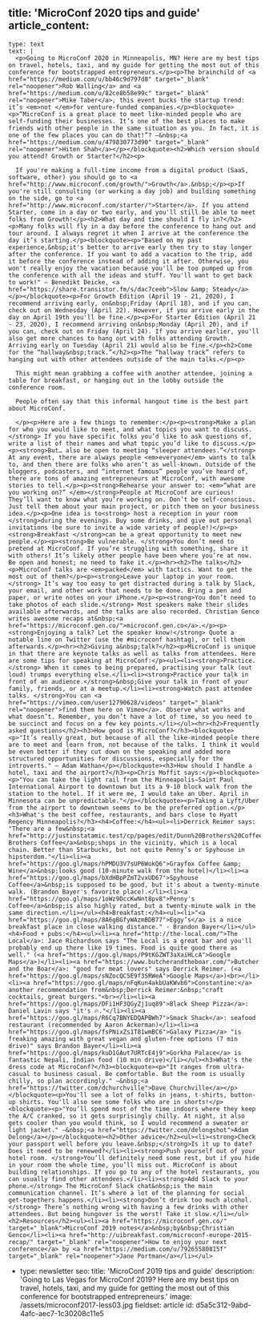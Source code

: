 title: 'MicroConf 2020 tips and guide'
article_content:
  -
    type: text
    text: |
      <p>Going to MicroConf 2020 in Minneapolis, MN? Here are my best tips on travel, hotels, taxi, and my guide for getting the most out of this conference for bootstrapped entrepreneurs.</p><p>The brainchild of <a href="https://medium.com/u/bb46c9d797d8" target="_blank" rel="noopener">Rob Walling</a> and <a href="https://medium.com/u/82ce8b58e99c" target="_blank" rel="noopener">Mike Taber</a>, this event bucks the startup trend: it’s <em>not </em>for venture-funded companies.</p><blockquote><p>“MicroConf is a great place to meet like-minded people who are self-funding their businesses. It’s one of the best places to make friends with other people in the same situation as you. In fact, it is one of the few places you can do that!”? –&nbsp;<a href="https://medium.com/u/479830773d90" target="_blank" rel="noopener">Hiten Shah</a></p></blockquote><h2>Which version should you attend? Growth or Starter?</h2><p>
      
      If you're making a full-time income from a digital product (SaaS, software, other) you should go to <a href="http://www.microconf.com/growth/">Growth</a>.&nbsp;</p><p>If you're still consulting (or working a day job) and building something on the side, go to <a href="http://www.microconf.com/starter/">Starter</a>. If you attend Starter, come in a day or two early, and you'll still be able to meet folks from Growth!</p><h2>What day and time should I fly in?</h2><p>Many folks will fly in a day before the conference to hang out and tour around. I always regret it when I arrive at the conference the day it’s starting.</p><blockquote><p>"Based on my past experience,&nbsp;it's better to arrive early then try to stay longer after the conference. If you want to add a vacation to the trip, add it before the conference instead of adding it after. Otherwise, you won't really enjoy the vacation because you'll be too pumped up from the conference with all the ideas and stuff. You'll want to get back to work!" – Benedikt Deicke, <a href="https://share.transistor.fm/s/dac7ceeb">Slow &amp; Steady</a></p></blockquote><p>For Growth Edition (April 19 - 21, 2020), I recommend arriving early, on&nbsp;Friday (April 18), and if you can, check out on Wednesday (April 22). However, if you arrive early in the day on April 19th you'll be fine.</p><p>For Starter Edition (April 21 - 23, 2020), I recommend arriving on&nbsp;Monday (April 20), and if you can, check out on Friday (April 24). If you arrive earlier, you'll also get more chances to hang out with folks attending Growth. Arriving early on Tuesday (April 21) would also be fine.</p><h2>Come for the “hallway&nbsp;track.”</h2><p>The “hallway track” refers to hanging out with other attendees outside of the main talks.</p><p>
      
      This might mean grabbing a coffee with another attendee, joining a table for breakfast, or hanging out in the lobby outside the conference room.
      
      People often say that this informal hangout time is the best part about MicroConf.
      
      </p><p>Here are a few things to remember:</p><p><strong>Make a plan for who you would like to meet, and what topics you want to discuss.</strong> If you have specific folks you’d like to ask questions of, write a list of their names and what topic you’d like to discuss.</p><p><strong>But… also be open to meeting “sleeper attendees.”</strong> At any event, there are always people <em>everyone</em> wants to talk to, and then there are folks who aren’t as well-known. Outside of the bloggers, podcasters, and “internet famous” people you’ve heard of, there are tons of amazing entrepreneurs at MicroConf, with awesome stories to tell.</p><p><strong>Rehearse your answer to: <em>“what are you working on?” </em></strong>People at MicroConf are curious! They’ll want to know what you’re working on. Don’t be self-conscious. Just tell them about your main project, or pitch them on your business idea.</p><p>One idea is to<strong> host a reception in your room </strong>during the evenings. Buy some drinks, and give out personal invitations (be sure to invite a wide variety of people!)</p><p><strong>Breakfast </strong>can be a great opportunity to meet new people.</p><p><strong>Be vulnerable. </strong>You don’t need to pretend at MicroConf. If you’re struggling with something, share it with others! It’s likely other people have been where you’re at now. Be open and honest; no need to fake it.</p><hr><h2>The talks</h2><p>MicroConf talks are <em>packed</em> with tactics. Want to get the most out of them?</p><p><strong>Leave your laptop in your room.</strong> It’s way too easy to get distracted during a talk by Slack, your email, and other work that needs to be done. Bring a pen and paper, or write notes on your iPhone.</p><p><strong>You don’t need to take photos of each slide.</strong> Most speakers make their slides available afterwards, and the talks are also recorded. Christian Genco writes awesome recaps at&nbsp;<a href="https://microconf.gen.co/">microconf.gen.co</a>.</p><p><strong>Enjoying a talk? Let the speaker know!</strong> Quote a notable line on Twitter (use the #microconf hashtag), or tell them afterwards.</p><hr><h2>Giving a&nbsp;talk?</h2><p>MicroConf is unique in that there are keynote talks as well as talks from attendees. Here are some tips for speaking at MicroConf:</p><ul><li><strong>Practice.</strong> When it comes to being prepared, practising your talk (out loud) trumps everything else.</li><li><strong>Practice your talk in front of an audience.</strong>&nbsp;Give your talk in front of your family, friends, or at a meetup.</li><li><strong>Watch past attendee talks. </strong>You can <a href="https://vimeo.com/user12790628/videos" target="_blank" rel="noopener">find them here on Vimeo</a>. Observe what works and what doesn’t. Remember, you don’t have a lot of time, so you need to be succinct and focus on a few key points.</li></ul><hr><h2>Frequently asked questions</h2><h3>How good is MicroConf?</h3><blockquote><p>"It’s really great, but because of all the like-minded people there are to meet and learn from, not because of the talks. I think it would be even better if they cut down on the speaking and added more structured opportunities for discussions, especially for the introverts." – Adam Wathan</p></blockquote><h3>How should I handle a hotel, taxi and the airport?</h3><p>Chris Moffit says:</p><blockquote><p>"You can take the light rail from the Minneapolis−Saint Paul International Airport to downtown but its a 9-10 block walk from the station to the hotel. If it were me, I would take an Uber. April in Minnesota can be unpredictable."</p></blockquote><p>Taking a Lyft/Uber from the airport to downtown seems to be the preferred option.</p><h3>What's the best coffee, restaurants, and bars close to Hyatt Regency Minneapolis?</h3><h4>Coffee:</h4><ul><li>Derrick Reimer says: "There are a few&nbsp;<a href="http://justinstatamic.test/cp/pages/edit/Dunn%20Brothers%20Coffee">Dunn Brothers Coffee</a>&nbsp;shops in the vicinity, which is a local chain. Better than Starbucks, but not quite Penny’s or Spyhouse in hipsterdom."</li><li><a href="https://goo.gl/maps/hPMDU3V7sUP6WokQ6">Grayfox Coffee &amp; Wine</a>&nbsp;looks good (10-minute walk from the hotel)</li><li><a href="https://goo.gl/maps/bXdHBpPZmT2vxUD67">Spyhouse Coffee</a>&nbsp;is supposed to be good, but it's about a twenty-minute walk. (Brandon Bayer's favorite place).</li><li><a href="https://goo.gl/maps/1oWz9DccKwNnt8pv8">Penny's Coffee</a>&nbsp;is also highly rated, but a twenty-minute walk in the same direction.</li></ul><h4>Breakfast:</h4><ul><li>"<a href="https://goo.gl/maps/8A6gBGfyWAzmBDB77">Eggy’s</a> is a nice breakfast place in close walking distance." - Brandon Bayer</li></ul><h4>Food + pubs:</h4><ul><li><a href="http://the-local.com/">The Local</a>: Jace Richardson says "The Local is a great bar and you'll probably end up there like 19 times. Food is quite good there as well." (<a href="https://goo.gl/maps/P9tKGZWT3aXaiHLcA">Google Maps</a>)</li><li><a href="https://www.butcherandtheboar.com/">Butcher and the Boar</a>: "good for meat lovers" says Derrick Reimer. (<a href="https://goo.gl/maps/sNZocQC5E9f3SRWeA">Google Maps</a>)<br></li><li><a href="https://goo.gl/maps/nFqKun4akbUaKWvb6">Constantine:</a> another recommendation from&nbsp;Derrick Reimer:&nbsp;"craft cocktails, great burgers."<br></li><li><a href="https://goo.gl/maps/DFi1HF3QGyZj1uq89">Black Sheep Pizza</a>: Daniel Lavin says "it's 🔥."</li><li><a href="https://goo.gl/maps/R6Cq7BNYEDQAPBWh7">Smack Shack</a>: seafood restaurant (recommended by Aaron Ackerman)</li><li><a href="https://goo.gl/maps/fsPNixZs1T81wmBC6">Galaxy Pizza</a> "is freaking amazing with great vegan and gluten-free options (7 min drive)" says Brandon Bayer</li><li><a href="https://goo.gl/maps/kuD1GAut7URTcE4j9">Gorkha Palace</a> is fantastic Nepali, Indian food (10 min drive)</li></ul><h3>What's the dress code at MicroConf?</h3><blockquote><p>"It ranges from ultra-casual to business casual. Be comfortable. But the room is usually chilly, so plan accordingly." –&nbsp;<a href="https://twitter.com/dchurchville">Dave Churchville</a></p></blockquote><p>You'll see a lot of folks in jeans, t-shirts, button-up shirts. You'll also see some folks who are in shorts!</p><blockquote><p>"You’ll spend most of the time indoors where they keep the A/C cranked, so it gets surprisingly chilly. At night, it also gets cooler than you would think, so I would recommend a sweater or light jacket." –&nbsp;<a href="https://twitter.com/delongshot">Adam Delong</a></p></blockquote><h2>Other advice</h2><ul><li><strong>Check your passport well before you leave.&nbsp;</strong>Is it up to date? Does it need to be renewed?</li><li><strong>Push yourself out of your hotel room. </strong>You’ll definitely need some rest, but if you hide in your room the whole time, you’ll miss out. MicroConf is about building relationships. If you go to any of the hotel restaurants, you can usually find other attendees.</li><li><strong>Add Slack to your phone.</strong> The MicroConf Slack chat&nbsp;is the main communication channel. It’s where a lot of the planning for social get-togethers happens.</li><li><strong>Don’t drink too much alcohol.</strong> There’s nothing wrong with having a few drinks with other attendees. But being hungover is the worst! Take it slow.</li></ul><h2>Resources</h2><ul><li><a href="https://microconf.gen.co/" target="_blank">MicroConf 2019 notes</a>&nbsp;by&nbsp;Christian Genco</li><li><a href="http://uibreakfast.com/microconf-europe-2015-recap/" target="_blank" rel="noopener">How to enjoy your next conference</a> by <a href="https://medium.com/u/79265580815f" target="_blank" rel="noopener">Jane Portman</a></li></ul>
  -
    type: newsletter
seo:
  title: 'MicroConf 2019 tips and guide'
  description: 'Going to Las Vegas for MicroConf 2019? Here are my best tips on travel, hotels, taxi, and my guide for getting the most out of this conference for bootstrapped entrepreneurs.'
  image: /assets/microconf2017-less03.jpg
fieldset: article
id: d5a5c312-9abd-4afc-aec7-1c30208c11e5
